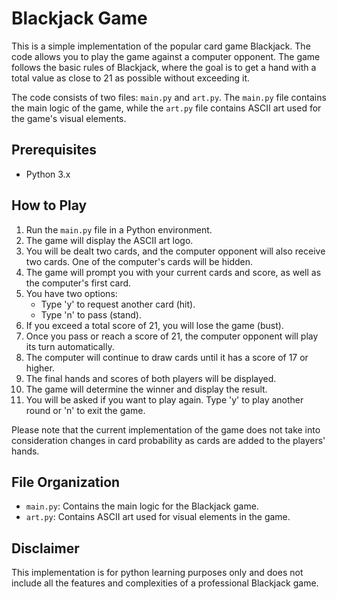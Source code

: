 # Blackjack Game

This is a simple implementation of the popular card game Blackjack. The code allows you to play the game against a computer opponent. The game follows the basic rules of Blackjack, where the goal is to get a hand with a total value as close to 21 as possible without exceeding it.

The code consists of two files: `main.py` and `art.py`. The `main.py` file contains the main logic of the game, while the `art.py` file contains ASCII art used for the game's visual elements.

## Prerequisites

- Python 3.x

## How to Play

1. Run the `main.py` file in a Python environment.
2. The game will display the ASCII art logo.
3. You will be dealt two cards, and the computer opponent will also receive two cards. One of the computer's cards will be hidden.
4. The game will prompt you with your current cards and score, as well as the computer's first card.
5. You have two options:
   - Type 'y' to request another card (hit).
   - Type 'n' to pass (stand).
6. If you exceed a total score of 21, you will lose the game (bust).
7. Once you pass or reach a score of 21, the computer opponent will play its turn automatically.
8. The computer will continue to draw cards until it has a score of 17 or higher.
9. The final hands and scores of both players will be displayed.
10. The game will determine the winner and display the result.
11. You will be asked if you want to play again. Type 'y' to play another round or 'n' to exit the game.

Please note that the current implementation of the game does not take into consideration changes in card probability as cards are added to the players' hands.

## File Organization

- `main.py`: Contains the main logic for the Blackjack game.
- `art.py`: Contains ASCII art used for visual elements in the game.

## Disclaimer

This implementation is for python learning purposes only and does not include all the features and complexities of a professional Blackjack game.